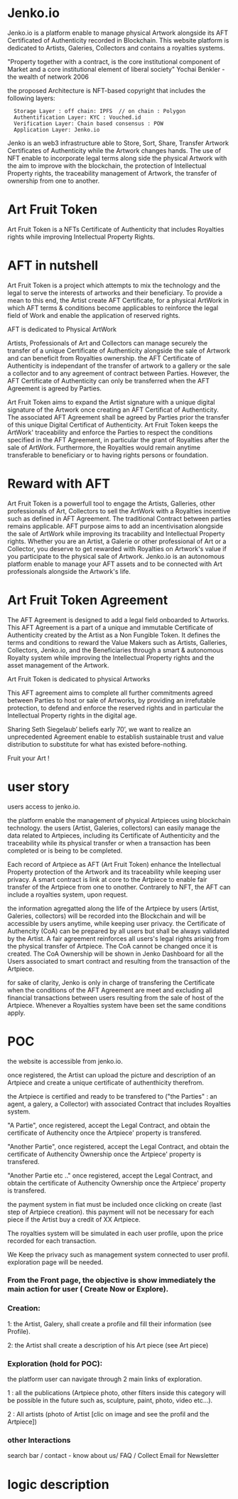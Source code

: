# Jenko.io
Jenko.io is a platform enable to manage physical Artwork alongside its AFT Certificated of Authenticity recorded in Blockchain. This website platform is dedicated to Artists, Galeries, Collectors and contains a royalties systems.

"Property together with a contract, is the core institutional component of Market and a core institutional element of liberal society" Yochai Benkler - the wealth of network 2006

the proposed Architecture is NFT-based copyright that includes the following layers:

      Storage Layer : off chain: IPFS  // on chain : Polygon
      Authentification Layer: KYC : Vouched.id
      Verification Layer: Chain based consensus : POW
      Application Layer: Jenko.io
 
Jenko is an web3 infrastructure able to Store, Sort, Share, Transfer Artwork Certificates of Authenticity while the Artwork changes hands. The use of NFT enable to incorporate legal terms along side the physical Artwork with the aim to improve with the blockchain, the protection of Intellectual Property rights, the traceability management of Artwork, the transfer of ownership from one to another.    

# Art Fruit Token
Art Fruit Token is a NFTs Certificate of Authenticity that includes Royalties rights while improving Intellectual Property Rights. 

# AFT in nutshell
Art Fruit Token is a project which attempts to mix the technology and the legal to serve the interests of artworks and their beneficiary. To provide a mean to this end, the Artist create AFT Certificate, for a physical ArtWork in which AFT terms & conditions become applicables to reinforce the legal field of Work and enable the application of reserved rights. 

AFT is dedicated to Physical ArtWork 

Artists, Professionals of Art and Collectors can manage securely the transfer of a unique Certificate of Authenticity alongside the sale of Artwork and can beneficit from Royalties ownership. 
the AFT Certificate of Authenticity is independant of the transfer of artwork to a gallery or the sale a collector and to any agreement of contract between Parties. However, the AFT Certificate of Authenticity can only be transferred when the AFT Agreement is agreed by Parties. 

Art Fruit Token aims to expand the Artist signature with a unique digital signature of the Artwork once creating an AFT Certificat of Authenticity. The associated AFT Agreement shall be agreed by Parties prior the transfer of this unique Digital Certificat of Authenticity. Art Fruit Token keeps the ArtWork' traceability and enforce the Parties to respect the conditions specified in the AFT Agreement, in particular the grant of Royalties after the sale of ArtWork. Furthermore, the Royalties would remain anytime transferable to beneficiary or to having rights persons or foundation. 

# Reward with AFT 
Art Fruit Token is a powerfull tool to engage the Artists, Galleries, other professionals of Art, Collectors to sell the ArtWork with a Royalties incentive such as defined in AFT Agreement. The traditional Contract between parties remains applicable. AFT purpose aims to add an incentivisation alongside the sale of ArtWork while improving its tracability and Intellectual Property rights. 
Whether you are an Artist, a Galerie or other professional of Art or a Collector, you deserve to get rewarded with Royalties on Artwork's value if you participate to the physical sale of Artwork. Jenko.io is an autonomous platform enable to manage your AFT assets and to be connected with Art professionals alongside the Artwork's life. 

# Art Fruit Token Agreement
The AFT Agreement is designed to add a legal field onboarded to Artworks. This AFT Agreement is a part of a unique and immutable Certificate of Authenticity created by the Artist as a Non Fungible Token. It defines the terms and conditions to reward the Value Makers such as Artists, Galleries, Collectors, Jenko.io, and the Beneficiaries through a smart & autonomous Royalty system while improving the Intellectual Property rights and the asset management of the Artwork. 

Art Fruit Token is dedicated to physical Artworks

This AFT agreement aims to complete all further commitments agreed between Parties to host or sale of Artworks, by providing an irrefutable protection, to defend and enforce the reserved rights and in particular the Intellectual Property rights in the digital age. 

Sharing Seth Siegelaub’ beliefs early 70’, we want to realize an unprecedented Agreement enable to establish sustainable trust and value distribution to substitute for what has existed before-nothing. 

Fruit your Art !

# user story 
users access to jenko.io.

the platform enable the management of physical Artpieces using blockchain technology. the users (Artist, Galeries, collectors) can easily manage the data related to Artpieces, including its Certificate of Authenticity and the traceability while its physical transfer or when a transaction has been completed or is being to be completed. 

Each record of Artpiece as AFT (Art Fruit Token) enhance the Intellectual Property protection of the Artwork and its traceability while keeping user privacy. A smart contract is link at core to the Artpiece to enable fair transfer of the Artpiece from one to onother. Contrarely to NFT, the AFT can include a royalties system, upon request. 

the information agregatted along the life of the Artpiece by users (Artist, Galeries, collectors) will be recorded into the Blockchain and will be accessible by users anytime, while keeping user privacy. the Certificate of Authencity (CoA) can be prepared by all users but shall be always validated by the Artist. A fair agreement reinforces all users's legal rights arising from the physical transfer of Artpiece. The CoA cannot be changed once it is created. The CoA Ownership will be shown in Jenko Dashboard for all the Users associated to smart contract and resulting from the transaction of the Artpiece. 

for sake of clarity, Jenko is only in charge of transfering the Certificate when the conditions of the AFT Agreement are meet and excluding all financial transactions between users resulting from the sale of host of the Artpiece. Whenever a Royalties system have been set the same conditions apply.


# POC

the website is accessible from jenko.io.

once registered, the Artist can upload the picture and description of an Artpiece and create a unique certificate of authenthicity therefrom.

the Artpiece is certified and ready to be transfered to ("the Parties" : an agent, a galery, a Collector) with associated Contract that includes Royalties system.

"A Partie", once registered, accept the Legal Contract, and obtain the certificate of Authencity  once the Artpiece' property is transfered.

"Another Partie", once registered, accept the Legal Contract, and obtain the certificate of Authencity Ownership once the Artpiece' property is transfered.

"Another Partie etc .." once registered, accept the Legal Contract, and obtain the certificate of Authencity Ownership once the Artpiece' property is transfered. 

the payment system in fiat must be included once clicking on create (last step of Artpiece creation). this payment will not be necessary for each piece if the Artist buy a credit of XX Artpiece. 

The royalties system will be simulated in each user profile, upon the price recorded for each transaction. 

We Keep the privacy such as management system connected to user profil. exploration page will be needed.



### From the Front page, the objective is show immediately the main action for user ( Create Now or Explore).
### Creation:
  1: the Artist, Galery, shall create a profile and fill their information (see Profile).
  
  2: the Artist shall create a description of his Art piece (see Art piece)

### Exploration (hold for POC):
the platform user can navigate through 2 main links of exploration.

1 : all the publications (Artpiece photo, other filters inside this category will be possible in the future such as, sculpture, paint, photo, video  etc...).

2 : All artists (photo of Artist [clic on image and see the profil and the Artpiece])

### other Interactions
search bar / contact - know about us/ FAQ / Collect Email for Newsletter

# logic description
